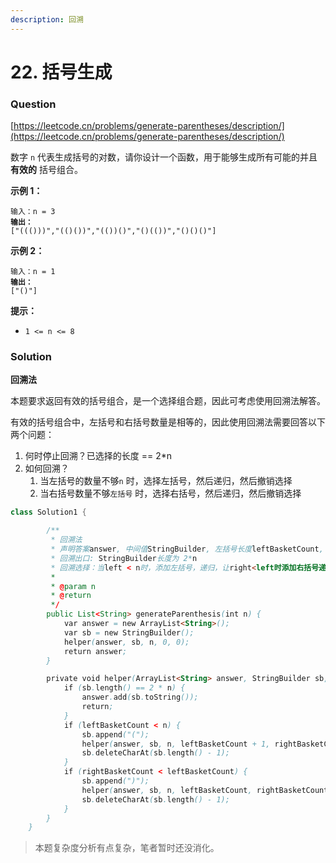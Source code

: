 ```yaml
---
description: 回溯
---
```


# 22. 括号生成

### Question

[https://leetcode.cn/problems/generate-parentheses/description/](https://leetcode.cn/problems/generate-parentheses/description/)



数字 `n` 代表生成括号的对数，请你设计一个函数，用于能够生成所有可能的并且 **有效的** 括号组合。

&#x20;

**示例 1：**

<pre><code>输入：n = 3
<strong>输出：
</strong>["((()))","(()())","(())()","()(())","()()()"]
</code></pre>

**示例 2：**

<pre><code>输入：n = 1
<strong>输出：
</strong>["()"]
</code></pre>

&#x20;

**提示：**

* `1 <= n <= 8`

### Solution

**回溯法**

本题要求返回有效的括号组合，是一个选择组合题，因此可考虑使用回溯法解答。

有效的括号组合中，左括号和右括号数量是相等的，因此使用回溯法需要回答以下两个问题：

1. 何时停止回溯？已选择的长度 == 2\*n
2. 如何回溯？
   1. 当左括号的数量不够`n` 时，选择左括号，然后递归，然后撤销选择
   2. 当右括号数量不够`左括号` 时，选择右括号，然后递归，然后撤销选择

```java
class Solution1 {

        /**
         * 回溯法
         * 声明答案answer, 中间值StringBuilder, 左括号长度leftBasketCount, 右括号长度rightBasketCount
         * 回溯出口: StringBuilder长度为 2*n
         * 回溯选择：当left < n时，添加左括号，递归，让right<left时添加右括号递归
         *
         * @param n
         * @return
         */
        public List<String> generateParenthesis(int n) {
            var answer = new ArrayList<String>();
            var sb = new StringBuilder();
            helper(answer, sb, n, 0, 0);
            return answer;
        }

        private void helper(ArrayList<String> answer, StringBuilder sb, int n, int leftBasketCount, int rightBasketCount) {
            if (sb.length() == 2 * n) {
                answer.add(sb.toString());
                return;
            }
            if (leftBasketCount < n) {
                sb.append("(");
                helper(answer, sb, n, leftBasketCount + 1, rightBasketCount);
                sb.deleteCharAt(sb.length() - 1);
            }
            if (rightBasketCount < leftBasketCount) {
                sb.append(")");
                helper(answer, sb, n, leftBasketCount, rightBasketCount + 1);
                sb.deleteCharAt(sb.length() - 1);
            }
        }
    }
```

> 本题复杂度分析有点复杂，笔者暂时还没消化。
